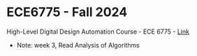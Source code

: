 # ECE6775 - Fall 2024
High-Level Digital Design Automation Course - ECE 6775 - [Link](https://www.csl.cornell.edu/courses/ece6775/)


* Note: week 3, Read Analysis of Algorithms

